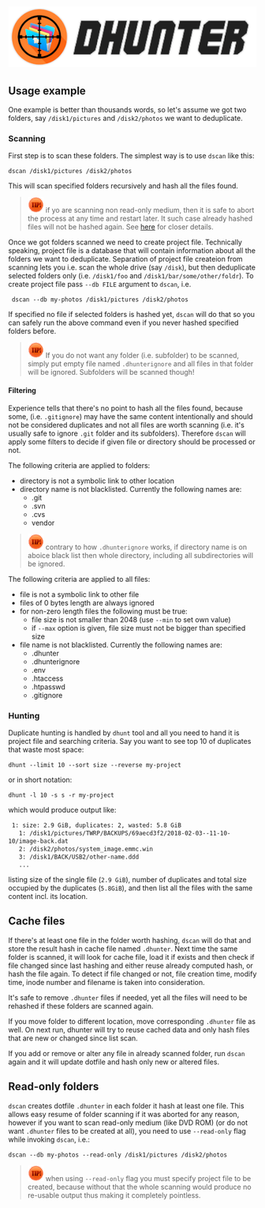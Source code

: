  [![dhunter logo](img/logo.png)](https://github.com/MarcinOrlowski/dhunter)
 ---

## Usage example ##

 One example is better than thousands words, so let's assume we got two folders, say 
 `/disk1/pictures` and `/disk2/photos` we want to deduplicate.

### Scanning ###
 
 First step is to scan these folders. The simplest way is to use `dscan` like this:
 
    dscan /disk1/pictures /disk2/photos

 This will scan specified folders recursively and hash all the files found.

 > ![Tip](img/tip-small.png) if yo are scanning non read-only medium, then it is safe to abort the process
 > at any time and restart later. It such case already hashed files will not be hashed
 > again. See [here](#read-only-folders) for closer details.
 
 Once we got folders scanned we need to create project file. Technically speaking, project
 file is a database that will contain information about all the folders we want to 
 deduplicate. Separation of project file createion from scanning lets you i.e. scan the
 whole drive (say `/disk`), but then deduplicate selected folders only (i.e. `/disk1/foo`
 and `/disk1/bar/some/other/foldr`). To create project file pass `--db FILE` argument
 to `dscan`, i.e.
 
     dscan --db my-photos /disk1/pictures /disk2/photos

 If specified no file if selected folders is hashed yet, `dscan` will do that so you can
 safely run the above command even if you never hashed specified folders before. 
 
 > ![Tip](img/tip-small.png) If you do not want any folder (i.e. subfolder) to be scanned, simply put empty
 > file named `.dhunterignore` and all files in that folder will be ignored. Subfolders
 > will be scanned though! 

#### Filtering ####

 Experience tells that there's no point to hash all the files found, because some, (i.e.
 `.gitignore`) may have the same content intentionally and should not be considered 
 duplicates and not all files are worth scanning (i.e. it's usually safe to ignore 
 `.git` folder and its subfolders). Therefore `dscan` will apply some filters to decide
 if given file or directory should be processed or not. 
 
 The following criteria are applied to folders:
 
  * directory is not a symbolic link to other location
  * directory name is not blacklisted. Currently the following names are:
    * .git
    * .svn
    * .cvs
    * vendor

 > ![Tip](img/tip-small.png) contrary to how `.dhunterignore` works, if directory name is on aboice black list
 > then whole directory, including all subdirectories will be ignored.
 
 The following criteria are applied to all files:
  
  * file is not a symbolic link to other file 
  * files of 0 bytes length are always ignored
  * for non-zero length files the following must be true: 
    * file size is not smaller than 2048 (use `--min` to set own value)
    * if `--max` option is given, file size must not be bigger than specified size
  * file name is not blacklisted. Currently the following names are:
    * .dhunter
    * .dhunterignore
    * .env
    * .htaccess
    * .htpasswd
    * .gitignore
 
### Hunting ###

 Duplicate hunting is handled by `dhunt` tool and all you need to hand it is project file
 and searching criteria. Say you want to see top 10 of duplicates that waste most space:
 
    dhunt --limit 10 --sort size --reverse my-project
 
 or in short notation:
 
    dhunt -l 10 -s s -r my-project

 which would produce output like:

     1: size: 2.9 GiB, duplicates: 2, wasted: 5.8 GiB
       1: /disk1/pictures/TWRP/BACKUPS/69aecd3f2/2018-02-03--11-10-10/image-back.dat
       2: /disk2/photos/system_image.emmc.win
       3: /disk1/BACK/USB2/other-name.ddd
       ...

 listing size of the single file (`2.9 GiB`), number of duplicates and total size occupied by the duplicates (`5.8GiB`),
 and then list all the files with the same content incl. its location. 
 
## Cache files ##

 If there's at least one file in the folder worth hashing, `dscan` will do that and store 
 the result hash in cache file named `.dhunter`. Next time the same folder is scanned, it
 will look for cache file, load it if exists and then check if file changed since last
 hashing and either reuse already computed hash, or hash the file again. To detect if file
 changed or not, file creation time, modify time, inode number and filename is taken into
 consideration.
 
 It's safe to remove `.dhunter` files if needed, yet all the files will need to be rehashed
 if these folders are scanned again.
 
 If you move folder to different location, move corresponding `.dhunter` file as well.
 On next run, dhunter will try to reuse cached data and only hash files that are new or
 changed since list scan.
 
 If you add or remove or alter any file in already scanned folder, run `dscan` again
 and it will update dotfile and hash only new or altered files. 

## Read-only folders ##

 `dscan` creates dotfile `.dhunter` in each folder it hash at least one file. This allows
 easy resume of folder scanning if it was aborted for any reason, however if you want to
 scan read-only medium (like DVD ROM) (or do not want `.dhunter` files to be created at
 all), you need to use `--read-only` flag while invoking `dscan`, i.e.:
 
    dscan --db my-photos --read-only /disk1/pictures /disk2/photos

 > ![Tip](img/tip-small.png) when using `--read-only` flag you must specify project file to be created, because
 > without that the whole scanning would produce no re-usable output thus making it completely pointless.
